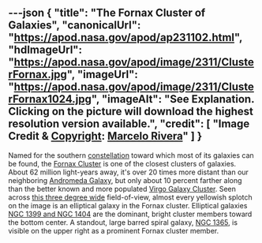 ---json
{
  "title": "The Fornax Cluster of Galaxies",
  "canonicalUrl": "https://apod.nasa.gov/apod/ap231102.html",
  "hdImageUrl": "https://apod.nasa.gov/apod/image/2311/ClusterFornax.jpg",
  "imageUrl": "https://apod.nasa.gov/apod/image/2311/ClusterFornax1024.jpg",
  "imageAlt": "See Explanation. Clicking on the picture will download the highest resolution version available.",
  "credit": [
    "Image Credit & [Copyright](https://apod.nasa.gov/apod/lib/about_apod.html#srapply): [Marcelo Rivera](https://www.astrobin.com/users/@Anthonyominning/)"
  ]
}
---

Named for the southern [constellation](https://earthsky.org/constellations/fornax-the-furnace-galaxy-hubble-ultra-deep-field/) toward which most of its galaxies can be found, the [Fornax Cluster](http://en.wikipedia.org/wiki/Fornax_cluster) is one of the closest clusters of galaxies. About 62 million light-years away, it's over 20 times more distant than our neighboring [Andromeda Galaxy](https://apod.nasa.gov/apod/ap130927.html), but only about 10 percent farther along than the better known and more populated [Virgo Galaxy Cluster](https://apod.nasa.gov/apod/ap110422.html). Seen across [this three degree wide](https://www.astrobin.com/z2lojf/) field-of-view, almost every yellowish splotch on the image is an elliptical galaxy in the Fornax cluster. Elliptical galaxies [NGC 1399 and NGC 1404](https://noirlab.edu/public/news/noirlab2126/) are the dominant, bright cluster members toward the bottom center. A standout, large barred spiral galaxy, [NGC 1365](https://webbtelescope.org/contents/media/images/2023/104/01GS812G7AGRG6D1WCXPS3EYZ5), is visible on the upper right as a prominent Fornax cluster member.
